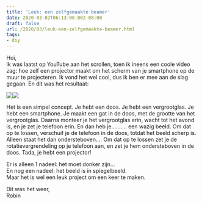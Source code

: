 ```yaml
---
title: 'Leuk: een zelfgemaakte beamer'
date: 2020-03-02T06:13:00.002-08:00
draft: false
url: /2020/03/leuk-een-zelfgemaakte-beamer.html
tags: 
- diy
---
```


Hoi,  
Ik was laatst op YouTube aan het scrollen, toen ik ineens een coole video zag: hoe zelf een projector maakt om het scherm van je smartphone op de muur te projecteren. Ik vond het wel cool, dus ik ben er mee aan de slag gegaan. En dit was het resultaat:  
  
[![](https://1.bp.blogspot.com/-xW4DAzDerrI/Xl0UFsfgQcI/AAAAAAAAGig/eXohU8WUXVYF2q2uR87AewzfDbqEU4qwgCLcBGAsYHQ/s320/BE52BB18-C78A-46EF-BAFF-75A1F879251B.jpeg)](https://1.bp.blogspot.com/-xW4DAzDerrI/Xl0UFsfgQcI/AAAAAAAAGig/eXohU8WUXVYF2q2uR87AewzfDbqEU4qwgCLcBGAsYHQ/s1600/BE52BB18-C78A-46EF-BAFF-75A1F879251B.jpeg)[![](https://1.bp.blogspot.com/-M_BXMxqwUJk/Xl0UFhiUndI/AAAAAAAAGiY/5HPx6qFwELodp-tNoNoHzk2zqEYOzAB2wCLcBGAsYHQ/s320/03D406C8-5F5A-41C6-AB75-A2C778095DCF.jpeg)](https://1.bp.blogspot.com/-M_BXMxqwUJk/Xl0UFhiUndI/AAAAAAAAGiY/5HPx6qFwELodp-tNoNoHzk2zqEYOzAB2wCLcBGAsYHQ/s1600/03D406C8-5F5A-41C6-AB75-A2C778095DCF.jpeg)  

Het is een simpel concept. Je hebt een doos. Je hebt een vergrootglas. Je hebt een smartphone. Je maakt een gat in de doos, met de grootte van het vergrootglas. Daarna monteer je het vergrootglas erin, wacht tot het avond is, en je zet je telefoon erin. En dan heb je.......... een wazig beeld. Om dat op te lossen, verschuif je de telefoon in de doos, totdat het beeld scherp is. Alleen staat het dan ondersteboven.... Om dat op te lossen zet je de rotatievergrendeling op je telefoon aan, en zet je hem ondersteboven in de doos. Tada, je hebt een projector!  
  
Er is alleen 1 nadeel: het moet donker zijn...  
En nog een nadeel: het beeld is in spiegelbeeld.  
Maar het is wel een leuk project om een keer te maken.  
  
Dit was het weer,  
Robin
